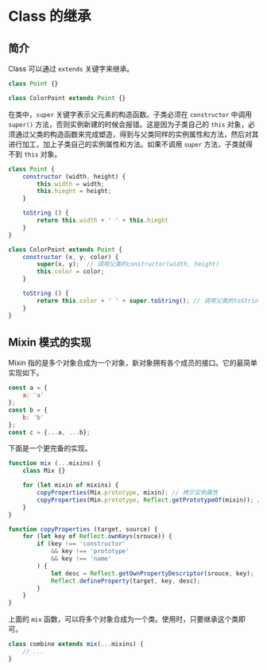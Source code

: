 # Class 的继承

## 简介

Class 可以通过 `extends` 关键字来继承。

```javascript
class Point {}

class ColorPoint extends Point {}
```

在类中，`super` 关键字表示父元素的构造函数。子类必须在 `constructor` 中调用 `super()` 方法，否则实例新建的时候会报错。这是因为子类自己的 `this` 对象，必须通过父类的构造函数来完成塑造，得到与父类同样的实例属性和方法，然后对其进行加工，加上子类自己的实例属性和方法。如果不调用 `super` 方法，子类就得不到 `this` 对象。

```javascript
class Point {
    constructor (width, height) {
        this.width = width;
        this.hieght = height;
    }

    toString () {
        return this.width + ' ' + this.hieght
    }
}

class ColorPoint extends Point {
    constructor (x, y, color) {
        super(x, y);  // 调用父类的constructor(width, height)
        this.color = color;
    }

    toString () {
        return this.color + ' ' + super.toString(); // 调用父类的toString()
    }
}
```

## Mixin 模式的实现

Mixin 指的是多个对象合成为一个对象，新对象拥有各个成员的接口。它的最简单实现如下。

```javascript
const a = {
    a: 'a'
};
const b = {
    b: 'b'
};
const c = {...a, ...b}; 
```

下面是一个更完备的实现。

```javascript
function mix (...mixins) {
    class Mix {}

    for (let mixin of mixins) {
        copyProperties(Mix.prototype, mixin); // 拷贝实例属性
        copyProperties(Min.prototype, Reflect.getPrototypeOf(mixin)); // 拷贝原型属性
    }
}

function copyProperties (target, source) {
    for (let key of Reflect.ownKeys(srouce)) {
        if (key !== 'constructor'
            && key !== 'prototype'
            && key !== 'name'
        ) {
            let desc = Reflect.getOwnPropertyDescriptor(srouce, key);
            Reflect.defineProperty(target, key, desc);
        }
    }
}
```

上面的 `mix` 函数，可以将多个对象合成为一个类。使用时，只要继承这个类即可。

```javascript
class combine extends mix(...mixins) {
    // ...
}
```